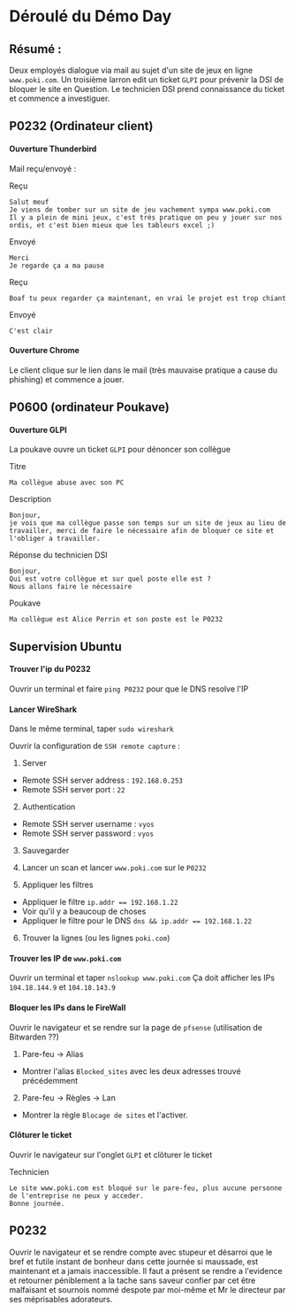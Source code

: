 # Déroulé du Démo Day

## Résumé :

Deux employés dialogue via mail au sujet d'un site de jeux en ligne `www.poki.com`.
Un troisième larron edit un ticket `GLPI` pour prévenir la DSI de bloquer le site en Question.
Le technicien DSI prend connaissance du ticket et commence a investiguer.

## P0232 (Ordinateur client)

#### Ouverture Thunderbird 

Mail reçu/envoyé :

Reçu
```
Salut meuf
Je viens de tomber sur un site de jeu vachement sympa www.poki.com 
Il y a plein de mini jeux, c'est très pratique on peu y jouer sur nos ordis, et c'est bien mieux que les tableurs excel ;)
```

Envoyé
```
Merci
Je regarde ça a ma pause
```

Reçu
```
Boaf tu peux regarder ça maintenant, en vrai le projet est trop chiant
```

Envoyé
```
C'est clair
```

#### Ouverture Chrome 

Le client clique sur le lien dans le mail (très mauvaise pratique a cause du phishing) et commence a jouer.

## P0600 (ordinateur Poukave)

#### Ouverture GLPI

La poukave ouvre un ticket `GLPI` pour dénoncer son collègue

Titre 
```
Ma collègue abuse avec son PC 
```

Description 
```
Bonjour, 
je vois que ma collègue passe son temps sur un site de jeux au lieu de travailler, merci de faire le nécessaire afin de bloquer ce site et l'obliger a travailler.
```

Réponse du technicien DSI

```
Bonjour,
Qui est votre collègue et sur quel poste elle est ?
Nous allons faire le nécessaire
```

Poukave

```
Ma collègue est Alice Perrin et son poste est le P0232 
```

## Supervision Ubuntu

#### Trouver l'ip du P0232

Ouvrir un terminal et faire `ping P0232` pour que le DNS resolve l'IP

#### Lancer WireShark 

Dans le même terminal, taper `sudo wireshark`

Ouvrir la configuration de `SSH remote capture` :
1) Server
- Remote SSH server address : `192.168.0.253`
- Remote SSH server port : `22`

2) Authentication
- Remote SSH server username : `vyos`
- Remote SSH server password : `vyos`

3) Sauvegarder

4) Lancer un scan et lancer `www.poki.com` sur le `P0232`

5) Appliquer les filtres
- Appliquer le filtre `ip.addr == 192.168.1.22`
- Voir qu'il y a beaucoup de choses
- Appliquer le filtre pour le DNS `dns && ip.addr == 192.168.1.22`

6) Trouver la lignes (ou les lignes `poki.com`)

#### Trouver les IP de `www.poki.com`

Ouvrir un terminal et taper `nslookup www.poki.com`
Ça doit afficher les IPs `104.18.144.9` et `104.18.143.9`

#### Bloquer les IPs dans le FireWall

Ouvrir le navigateur et se rendre sur la page de `pfsense` (utilisation de Bitwarden ??)

1) Pare-feu -> Alias
- Montrer l'alias `Blocked_sites` avec les deux adresses trouvé précédemment 

2) Pare-feu -> Règles -> Lan
- Montrer la règle `Blocage de sites` et l'activer.

#### Clôturer le ticket

Ouvrir le navigateur sur l'onglet `GLPI` et clôturer le ticket

Technicien  
```
Le site www.poki.com est bloqué sur le pare-feu, plus aucune personne de l'entreprise ne peux y acceder.
Bonne journée.
```

## P0232

Ouvrir le navigateur et se rendre compte avec stupeur et désarroi que le bref et futile instant de bonheur dans cette journée si maussade, est maintenant et a jamais inaccessible. Il faut a présent se rendre a l'evidence et retourner péniblement a la tache sans saveur confier par cet être malfaisant et sournois nommé despote par moi-même et Mr le directeur par ses méprisables adorateurs.
